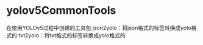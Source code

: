 # yolov5CommonTools
 在使用YOLOv5过程中创建的工具包
 json2yolo：将json格式的标签转换成yolo格式的
 txt2yolo：将txt格式的标签转换成yolo格式的
 
